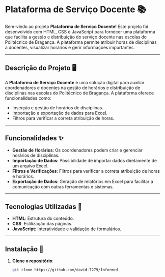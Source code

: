 # **Plataforma de Serviço Docente** 📚

Bem-vindo ao projeto **Plataforma de Serviço Docente**! Este projeto foi desenvolvido com HTML, CSS e JavaScript para fornecer uma plataforma que facilita a gestão e distribuição do serviço docente nas escolas do Politécnico de Bragança. A plataforma permite atribuir horas de disciplinas a docentes, visualizar horários e gerir informações importantes.

---

## **Descrição do Projeto** 🖥️

A **Plataforma de Serviço Docente** é uma solução digital para auxiliar coordenadores e docentes na gestão de horários e distribuição de disciplinas nas escolas do Politécnico de Bragança. A plataforma oferece funcionalidades como:
- Inserção e gestão de horários de disciplinas.
- Importação e exportação de dados para Excel.
- Filtros para verificar a correta atribuição de horas.

---

## **Funcionalidades** ✨

- **Gestão de Horários**: Os coordenadores podem criar e gerenciar horários de disciplinas.
- **Importação de Dados**: Possibilidade de importar dados diretamente de um arquivo Excel.
- **Filtros e Verificações**: Filtros para verificar a correta atribuição de horas e horários.
- **Exportação de Dados**: Geração de relatórios em Excel para facilitar a comunicação com outras ferramentas e sistemas.

---

## **Tecnologias Utilizadas** 🔧

- **HTML**: Estrutura do conteúdo.
- **CSS**: Estilização das páginas.
- **JavaScript**: Interatividade e validação de formulários.

---

## **Instalação** 🚀

1. **Clone o repositório**:
   ```bash
   git clone https://github.com/david-7279/Informed
